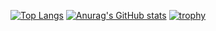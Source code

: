 [![Top Langs](https://github-readme-stats.vercel.app/api/top-langs/?username=udonrm&theme=gruvbox&layout=default&show_icons=true&count_private=true)](https://github.com/anuraghazra/github-readme-stats)
[![Anurag's GitHub stats](https://github-readme-stats.vercel.app/api?username=udonrm)](https://github.com/udonrm/github-readme-stats)
[![trophy](https://github-profile-trophy.vercel.app/?username=udonrm)](https://github.com/udonrm/github-profile-trophy)
